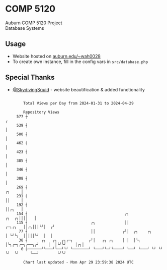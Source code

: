 # COMP 5120
Auburn COMP 5120 Project  
Database Systems

## Usage
- Website hosted on [auburn.edu/~wah0028](https://webhome.auburn.edu/~wah0028/)
- To create own instance, fill in the config vars in `src/database.php`

## Special Thanks
- [@SkydivingSquid](https://github.com/SkydivingSquid) - website beautification & added functionality

```

        Total Views per Day from 2024-01-31 to 2024-04-29

        Repository Views
     577 ┼                                                                                        ╭
     539 ┤                                                                                        │
     500 ┤                                                                                        │
     462 ┤                                                                                        │
     423 ┤                                                                                        │
     385 ┤                                                                                        │
     346 ┤                                                                                        │
     308 ┤                                                                                        │
     269 ┤                                                                                 ╭╮     │
     231 ┤                                                                                 ││     │
     192 ┤                                                                                 ││╭╮   │
     154 ┤                                           ╭╮                              ╭╮  ╭╮││││   │
     115 ┤                            ╭╮             ││                      ╭─╮╭╮   ││╭╮│││╰╯│  ╭╯
      77 ┤                            ││            ╭╯│  ╭╮    ╭╮            │ ╰╯╰╮  │││││╰╯  │  │
      38 ┤      ╭╮   ╭╮  ╭╮╭─╮       ╭╯│   ╭╮ ╭╮    │ │  │╰╮   │╰╮╭─╮╭─╮╭──╮╭╯    │  │╰╯╰╯    │╭╮│
       0 ┼──────╯╰───╯╰──╯╰╯ ╰───────╯ ╰───╯╰─╯╰────╯ ╰──╯ ╰───╯ ╰╯ ╰╯ ╰╯  ╰╯     ╰──╯        ╰╯╰╯

        Chart last updated - Mon Apr 29 23:59:38 2024 UTC
        
```
